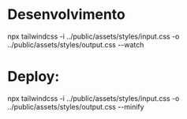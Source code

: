 # Desenvolvimento

npx tailwindcss -i ../public/assets/styles/input.css -o ../public/assets/styles/output.css --watch

# Deploy:

npx tailwindcss -i ../public/assets/styles/input.css -o ../public/assets/styles/output.css --minify